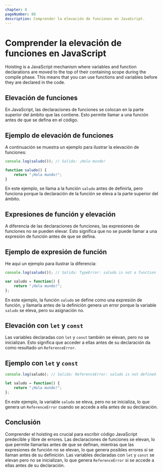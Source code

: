 ```yaml
---
chapter: 8
pageNumber: 88
description: Comprender la elevación de funciones en JavaScript.
---
```


# Comprender la elevación de funciones en JavaScript

Hoisting is a JavaScript mechanism where variables and function declarations are moved to the top of their containing scope during the compile phase. This means that you can use functions and variables before they are declared in the code.

## Elevación de funciones

En JavaScript, las declaraciones de funciones se colocan en la parte superior del ámbito que las contiene. Esto permite llamar a una función antes de que se defina en el código.

## Ejemplo de elevación de funciones

A continuación se muestra un ejemplo para ilustrar la elevación de funciones:

```javascript
console.log(saludo()); // Salida: ¡Hola mundo!

function saludo() {
    return "¡Hola mundo!";
}
```

En este ejemplo, se llama a la función `saludo` antes de definirla, pero funciona porque la declaración de la función se eleva a la parte superior del ámbito.

## Expresiones de función y elevación

A diferencia de las declaraciones de funciones, las expresiones de funciones no se pueden elevar. Esto significa que no se puede llamar a una expresión de función antes de que se defina.

## Ejemplo de expresión de función

He aquí un ejemplo para ilustrar la diferencia:

```javascript
console.log(saludo()); // Salida: TypeError: saludo is not a function

var saludo = function() {
    return "¡Hola mundo!";
};
```

En este ejemplo, la función `saludo` se define como una expresión de función, y llamarla antes de la definición genera un error porque la variable `saludo` se eleva, pero su asignación no.

## Elevación con `let` y `const`

Las variables declaradas con `let` y `const` también se elevan, pero no se inicializan. Esto significa que acceder a ellas antes de su declaración da como resultado un `ReferenceError`.

## Ejemplo con `let` y `const`

```javascript
console.log(saludo); // Salida: ReferenceError: saludo is not defined

let saludo = function() {
    return "¡Hola mundo!";
};
```

En este ejemplo, la variable `saludo` se eleva, pero no se inicializa, lo que genera un `ReferenceError` cuando se accede a ella antes de su declaración.

## Conclusión

Comprender el hoisting es crucial para escribir código JavaScript predecible y libre de errores. Las declaraciones de funciones se elevan, lo que permite llamarlas antes de que se definan, mientras que las expresiones de función no se elevan, lo que genera posibles errores si se llaman antes de su definición. Las variables declaradas con `let` y `const` se elevan pero no se inicializan, lo que genera `ReferenceError` si se accede a ellas antes de su declaración.
